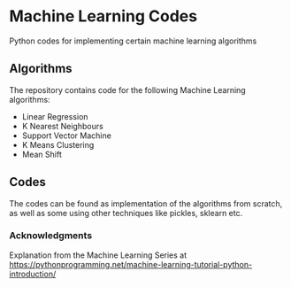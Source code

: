 # Machine Learning Codes
Python codes for implementing certain machine learning algorithms

## Algorithms 
The repository contains code for the following Machine Learning algorithms: 
- Linear Regression
- K Nearest Neighbours
- Support Vector Machine
- K Means Clustering
- Mean Shift

## Codes
The codes can be found as implementation of the algorithms from scratch, as well as some using other techniques like pickles, sklearn etc.

### Acknowledgments
Explanation from the Machine Learning Series at https://pythonprogramming.net/machine-learning-tutorial-python-introduction/
